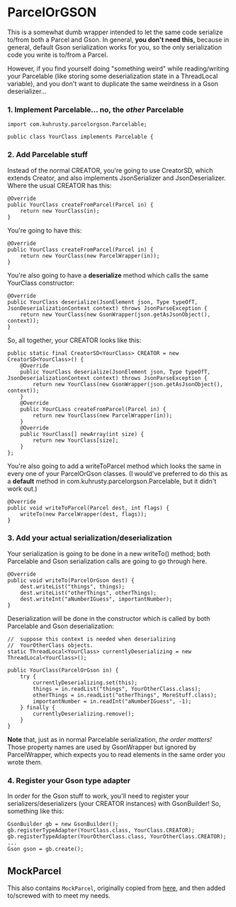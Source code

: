 # ParcelOrGSON

This is a somewhat dumb wrapper intended to let the same code
serialize to/from both a Parcel and Gson.  In general, **you don't
need this,** because in general, default Gson serialization works
for you, so the only serialization code you write is to/from a
Parcel.

However, if you find yourself doing "something weird" while
reading/writing your Parcelable (like storing some deserialization
state in a ThreadLocal variable), and you don't want to duplicate
the same weirdness in a Gson deserializer...

### 1. Implement Parcelable... no, the *other* Parcelable

    import com.kuhrusty.parcelorgson.Parcelable;
    
    public class YourClass implements Parcelable {

### 2. Add Parcelable stuff

Instead of the normal CREATOR, you're going to use CreatorSD,
which extends Creator, and also implements JsonSerializer and
JsonDeserializer.  Where the usual CREATOR has this:

    @Override
    public YourClass createFromParcel(Parcel in) {
        return new YourClass(in);
    }

You're going to have this:

    @Override
    public YourClass createFromParcel(Parcel in) {
        return new YourClass(new ParcelWrapper(in));
    }

You're also going to have a **deserialize** method which calls
the same YourClass constructor:

    @Override
    public YourClass deserialize(JsonElement json, Type typeOfT, JsonDeserializationContext context) throws JsonParseException {
        return new YourClass(new GsonWrapper(json.getAsJsonObject(), context));
    }

So, all together, your CREATOR looks like this:

    public static final CreatorSD<YourClass> CREATOR = new CreatorSD<YourClass>() {
        @Override
        public YourClass deserialize(JsonElement json, Type typeOfT, JsonDeserializationContext context) throws JsonParseException {
            return new YourClass(new GsonWrapper(json.getAsJsonObject(), context));
        }
        @Override
        public YourCLass createFromParcel(Parcel in) {
            return new YourClass(new ParcelWrapper(in));
        }
        @Override
        public YourClass[] newArray(int size) {
            return new YourClass[size];
        }
    };

You're also going to add a writeToParcel method which looks the
same in every one of your ParcelOrGson classes.  (I would've
preferred to do this as a **default** method in
com.kuhrusty.parcelorgson.Parcelable, but it didn't work out.)

    @Override
    public void writeToParcel(Parcel dest, int flags) {
        writeTo(new ParcelWrapper(dest, flags));
    }

### 3. Add your actual serialization/deserialization

Your serialization is going to be done in a new writeTo()
method; both Parcelable and Gson serialization calls are going
to go through here.

    @Override
    public void writeTo(ParcelOrGson dest) {
        dest.writeList("things", things);
        dest.writeList("otherThings", otherThings);
        dest.writeInt("aNumberIGuess", importantNumber);
    }

Deserialization will be done in the constructor which is
called by both Parcelable and Gson deserialization:

    //  suppose this context is needed when deserializing
    //  YourOtherClass objects.
    static ThreadLocal<YourClass> currentlyDeserializing = new ThreadLocal<YourClass>();

    public YourClass(ParcelOrGson in) {
        try {
            currentlyDeserializing.set(this);
            things = in.readList("things", YourOtherClass.class);
            otherThings = in.readList("otherThings", MoreStuff.class);
            importantNumber = in.readInt("aNumberIGuess", -1);
        } finally {
            currentlyDeserializing.remove();
        }
    }

**Note** that, just as in normal Parcelable serialization, *the
order matters!*  Those property names are used by GsonWrapper
but ignored by ParcelWrapper, which expects you to read elements
in the same order you wrote them.

### 4. Register your Gson type adapter

In order for the Gson stuff to work, you'll need to register
your serializers/deserializers (your CREATOR instances) with
GsonBuilder!  So, something like this:

    GsonBuilder gb = new GsonBuilder();
    gb.registerTypeAdapter(YourClass.class, YourClass.CREATOR);
    gb.registerTypeAdapter(YourOtherClass.class, YourOtherClass.CREATOR);
    ...
    Gson gson = gb.create();

## MockParcel

This also contains `MockParcel`, originally copied from [here](https://gist.github.com/Sloy/d59a36e6c51214d0b131), and then added to/screwed with to meet my needs.
